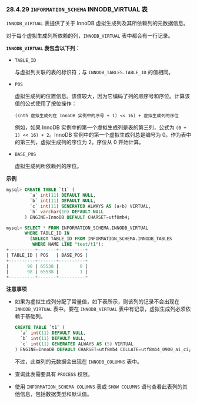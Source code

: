 ### 28.4.29 `INFORMATION_SCHEMA` INNODB_VIRTUAL 表

`INNODB_VIRTUAL` 表提供了关于 InnoDB 虚拟生成列及其所依赖列的元数据信息。

对于每个虚拟生成列所依赖的列，`INNODB_VIRTUAL` 表中都会有一行记录。

**`INNODB_VIRTUAL` 表包含以下列：**

- `TABLE_ID`

  与虚拟列关联的表的标识符；与 `INNODB_TABLES.TABLE_ID` 的值相同。

- `POS`

  虚拟生成列的位置信息。该值较大，因为它编码了列的顺序号和序位。计算该值的公式使用了按位操作：

  ```
  ((nth 虚拟生成列在 InnoDB 实例中的序号 + 1) << 16) + 虚拟生成列的序位
  ```

  例如，如果 InnoDB 实例中的第一个虚拟生成列是表的第三列，公式为 `(0 + 1) << 16) + 2`。InnoDB 实例中的第一个虚拟生成列总是编号为 0。作为表中的第三列，虚拟生成列的序位为 2。序位从 0 开始计算。

- `BASE_POS`

  虚拟生成列所依赖列的序位。

**示例**

```sql
mysql> CREATE TABLE `t1` (
         `a` int(11) DEFAULT NULL,
         `b` int(11) DEFAULT NULL,
         `c` int(11) GENERATED ALWAYS AS (a+b) VIRTUAL,
         `h` varchar(10) DEFAULT NULL
       ) ENGINE=InnoDB DEFAULT CHARSET=utf8mb4;

mysql> SELECT * FROM INFORMATION_SCHEMA.INNODB_VIRTUAL
       WHERE TABLE_ID IN
         (SELECT TABLE_ID FROM INFORMATION_SCHEMA.INNODB_TABLES
          WHERE NAME LIKE "test/t1");
+----------+-------+----------+
| TABLE_ID | POS   | BASE_POS |
+----------+-------+----------+
|       98 | 65538 |        0 |
|       98 | 65538 |        1 |
+----------+-------+----------+
```

**注意事项**

- 如果为虚拟生成列分配了常量值，如下表所示，则该列的记录不会出现在 `INNODB_VIRTUAL` 表中。要在 `INNODB_VIRTUAL` 表中有记录，虚拟生成列必须依赖于基础列。
    
    ```sql
    CREATE TABLE `t1` (
      `a` int(11) DEFAULT NULL,
      `b` int(11) DEFAULT NULL,
      `c` int(11) GENERATED ALWAYS AS (5) VIRTUAL
    ) ENGINE=InnoDB DEFAULT CHARSET=utf8mb4 COLLATE=utf8mb4_0900_ai_ci;
    ```
    
    不过，此类列的元数据会出现在 `INNODB_COLUMNS` 表中。
    
- 查询此表需要具有 `PROCESS` 权限。

- 使用 `INFORMATION_SCHEMA COLUMNS` 表或 `SHOW COLUMNS` 语句查看此表列的其他信息，包括数据类型和默认值。